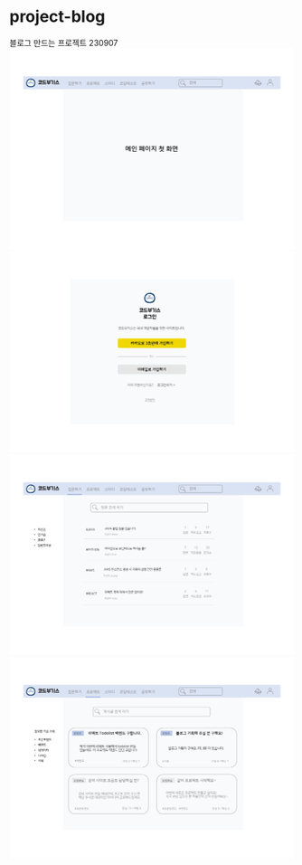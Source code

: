 # project-blog
블로그 만드는 프로젝트
230907
![스터디 블로그 구상 1](./images/1.jpg)
![스터디 블로그 구상 2](./images/2.jpg)
![스터디 블로그 구상 3](./images/3.jpg)
![스터디 블로그 구상 4](./images/4.jpg)


